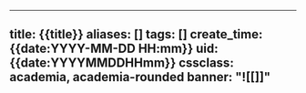 
---
title: {{title}}
aliases: []
tags: []
create_time: {{date:YYYY-MM-DD HH:mm}}
uid: {{date:YYYYMMDDHHmm}}
cssclass: academia, academia-rounded
banner: "![[]]"
---


